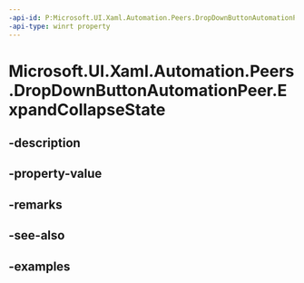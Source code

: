 ```yaml
---
-api-id: P:Microsoft.UI.Xaml.Automation.Peers.DropDownButtonAutomationPeer.ExpandCollapseState
-api-type: winrt property
---
```


# Microsoft.UI.Xaml.Automation.Peers.DropDownButtonAutomationPeer.ExpandCollapseState

<!--
public Windows.UI.Xaml.Automation.ExpandCollapseState ExpandCollapseState { get; }
-->

## -description

## -property-value

## -remarks

## -see-also

## -examples

